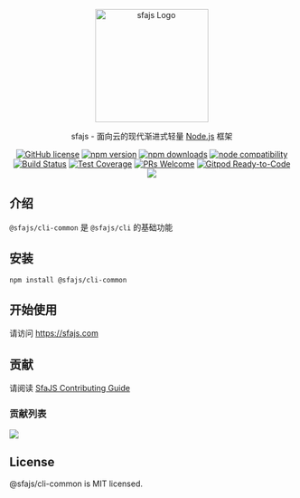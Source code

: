 <p align="center">
  <a href="https://sfajs.com/" target="blank"><img src="https://sfajs.com/images/logo.png" alt="sfajs Logo" width="200"/></a>
</p>

<p align="center">sfajs - 面向云的现代渐进式轻量 <a href="http://nodejs.org" target="_blank">Node.js</a> 框架</p>
<p align="center">
    <a href="https://github.com/sfajs/cli-common/blob/main/LICENSE" target="_blank"><img src="https://img.shields.io/badge/license-MIT-blue.svg" alt="GitHub license" /></a>
    <a href=""><img src="https://img.shields.io/npm/v/@sfajs/cli-common.svg" alt="npm version"></a>
    <a href=""><img src="https://badgen.net/npm/dt/@sfajs/cli-common" alt="npm downloads"></a>
    <a href="https://nodejs.org/en/about/releases/"><img src="https://img.shields.io/node/v/vite.svg" alt="node compatibility"></a>
    <a href="#"><img src="https://github.com/sfajs/cli-common/actions/workflows/test.yml/badge.svg?branch=main" alt="Build Status"></a>
    <a href="https://codecov.io/gh/sfajs/cli-common/branch/main"><img src="https://img.shields.io/codecov/c/github/sfajs/cli-common/main.svg" alt="Test Coverage"></a>
    <a href="https://github.com/sfajs/cli-common/pulls"><img src="https://img.shields.io/badge/PRs-welcome-brightgreen.svg" alt="PRs Welcome"></a>
    <a href="https://gitpod.io/#https://github.com/sfajs/cli-common"><img src="https://img.shields.io/badge/Gitpod-Ready--to--Code-blue?logo=gitpod" alt="Gitpod Ready-to-Code"></a>
    <a href="https://paypal.me/ihalwang" target="_blank"><img src="https://img.shields.io/badge/Donate-PayPal-ff3f59.svg"/></a>
</p>

## 介绍

`@sfajs/cli-common` 是 `@sfajs/cli` 的基础功能

## 安装

```
npm install @sfajs/cli-common
```

## 开始使用

请访问 <https://sfajs.com>

## 贡献

请阅读 [SfaJS Contributing Guide](https://github.com/sfajs/core/blob/main/CONTRIBUTING.md)

### 贡献列表

<a href="https://github.com/sfajs/cli-common/graphs/contributors">
  <img src="https://contrib.rocks/image?repo=sfajs/cli-common" />
</a>

## License

@sfajs/cli-common is MIT licensed.
